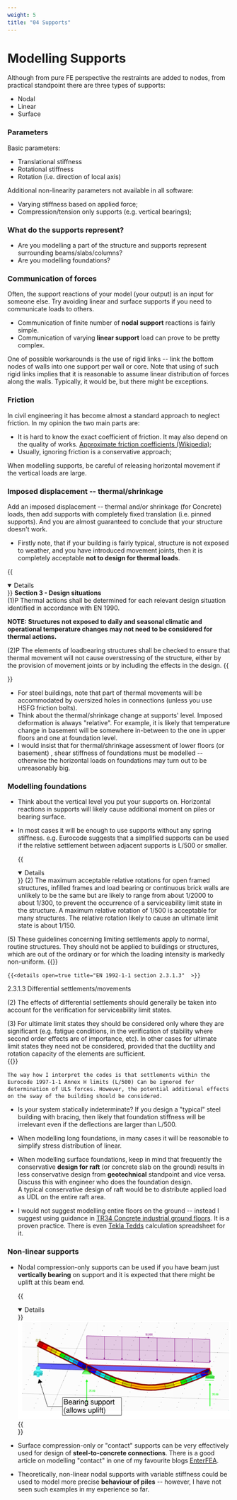 ```yaml
---
weight: 5
title: "04 Supports"
---
```

# Modelling Supports

Although from pure FE perspective the restraints are added to nodes, from practical standpoint there are three types of supports:
-   Nodal
-   Linear
-   Surface

### Parameters
Basic parameters:
-   Translational stiffness
-   Rotational stiffness
-   Rotation (i.e. direction of local axis)

Additional non-linearity parameters not available in all software:
- Varying stiffness based on applied force;
- Compression/tension only supports (e.g. vertical bearings);

### What do the supports represent?

-   Are you modelling a part of the structure and supports represent
    surrounding beams/slabs/columns?
-   Are you modelling foundations?

### Communication of forces

Often, the support reactions of your model (your output) is an input for
someone else. Try avoiding linear and surface supports if you need to
communicate loads to others.
-   Communication of finite number of **nodal support** reactions is fairly
    simple.
-   Communication of varying **linear support** load can prove to be pretty
    complex.

One of possible workarounds is the use of rigid links -- link the bottom nodes of walls
into one support per wall or core. Note that using of such rigid links implies that it is reasonable to assume linear distribution of forces along the walls. Typically, it would be, but there might be exceptions.

### Friction

In civil engineering it has become almost a standard approach to neglect
friction. In my opinion the two main parts are:

-   It is hard to know the exact coefficient of friction. It may also
    depend on the quality of works. [Approximate friction coefficients (Wikipedia)](https://en.wikipedia.org/wiki/Friction#Approximate_coefficients_of_friction);
-   Usually, ignoring friction is a conservative approach;

When modelling supports, be careful of releasing horizontal movement if
the vertical loads are large.

### Imposed displacement -- thermal/shrinkage

Add an imposed displacement -- thermal and/or shrinkage (for Concrete)
loads, then add supports with completely fixed translation (i.e. pinned
supports). And you are almost guaranteed to conclude that your structure
doesn't work.

-   Firstly note, that if your building is fairly typical, structure is not exposed to weather, and you have introduced movement joints, then
    it is completely acceptable **not to design for thermal loads**.

{{<details open=true title="Excerpt from EN 1991-1-5 Thermal loads"  >}}
**Section 3 - Design situations** \
(1)P Thermal actions shall be determined for each relevant design situation identified 
in accordance with EN 1990. 
 
**NOTE: Structures not exposed to daily and seasonal climatic and operational temperature 
changes may not need to be considered for thermal actions.** 
 
(2)P The elements of loadbearing structures shall be checked to ensure that thermal 
movement will not cause overstressing of the structure, either by the provision of 
movement joints or by including the effects in the design. 
{{</details>}}

-   For steel buildings, note that part of thermal movements will be
    accommodated by oversized holes in connections (unless you use HSFG friction bolts).
-   Think about the thermal/shrinkage change at supports' level. Imposed
    deformation is always "relative". For example, it is likely that
    temperature change in basement will be somewhere in-between to the
    one in upper floors and one at foundation level.
-   I would insist that for thermal/shrinkage assessment of lower floors
    (or basement) , shear stiffness of foundations must be modelled --
    otherwise the horizontal loads on foundations may turn out to be
    unreasonably big.

### Modelling foundations

-   Think about the vertical level you put your supports on. Horizontal reactions in supports will likely cause additional moment on piles or bearing surface.
-   In most cases it will be enough to use supports without any spring
 stiffness. e.g. Eurocode suggests that a simplified supports can be used if the relative settlement between adjacent supports is L/500 or smaller.

    {{<details open=true title="EN 1997-1-1 Annex H"  >}}
(2) The maximum acceptable relative rotations for open framed structures, infilled frames and 
load bearing or continuous brick walls are unlikely to be the same but are likely to range from 
about 1/2000 to about 1/300, to prevent the occurrence of a serviceability limit state in the 
structure. A maximum relative rotation of 1/500 is acceptable for many structures. The relative 
rotation likely to cause an ultimate limit state is about 1/150.

(5) These guidelines concerning limiting settlements apply to normal, routine structures. They 
should not be applied to buildings or structures, which are out of the ordinary or for which the 
loading intensity is markedly non-uniform.
    {{</details>}}

    
    {{<details open=true title="EN 1992-1-1 section 2.3.1.3"  >}}
2.3.1.3 Differential settlements/movements 

(2)  The effects of differential settlements should generally be taken into account for the 
verification for serviceability limit states. 
    
(3)  For ultimate limit states they should be considered only where they are significant (e.g. 
fatigue conditions, in the verification of stability where second order effects are of importance, 
etc). In other cases for ultimate limit states they need not be considered, provided that the 
ductility and rotation capacity of the elements are sufficient.  
    {{</details>}}

    The way how I interpret the codes is that settlements within the
    Eurocode 1997-1-1 Annex H limits (L/500) Can be ignored for determination of ULS forces. However, the potential additional effects on the sway of the building should be considered.

-   Is your system statically indeterminate? If you design a "typical"
    steel building with bracing, then likely that foundation stiffness
    will be irrelevant even if the deflections are larger than L/500.
-   When modelling long foundations, in many cases it will be reasonable
    to simplify stress distribution of linear.
-   When modelling surface foundations, keep in mind that frequently the
    conservative **design for raft** (or concrete slab on the ground) results in less
    conservative design from **geotechnical** standpoint and vice versa. Discuss this with
    engineer who does the foundation design.\
    A typical conservative design of raft would be to distribute applied
    load as UDL on the entire raft area.

-   I would not suggest modelling entire floors on the ground -- instead
    I suggest using guidance in [TR34 Concrete industrial ground floors](https://www.concretebookshop.com/tr34-4th-edition---concrete-industrial-ground-floors-a-guide-to-design-and-construction---jan2018-4188-p.asp). It is a proven practice. There is even [Tekla Tedds](https://www.tekla.com/products/tekla-tedds) calculation spreadsheet
    for it.

### Non-linear supports

-   Nodal compression-only supports can be used if you have beam just **vertically bearing**
    on support and it is expected that there might be uplift at this
    beam end. 

    {{<details open=true title="Example of bearing support use"  >}}
![Bearing support](img/bearing.png "Bearing support")
{{</details>}}

-   Surface compression-only or "contact" supports can be very
    effectively used for design of **steel-to-concrete connections**. There is a good article on modelling "contact" in one of my favourite blogs [EnterFEA](https://enterfea.com/when-to-ignore-contact-in-fea/).

- Theoretically, non-linear nodal supports with variable stiffness could be used
to model more precise **behaviour of piles** -- however, I have not seen
such examples in my experience so far.
